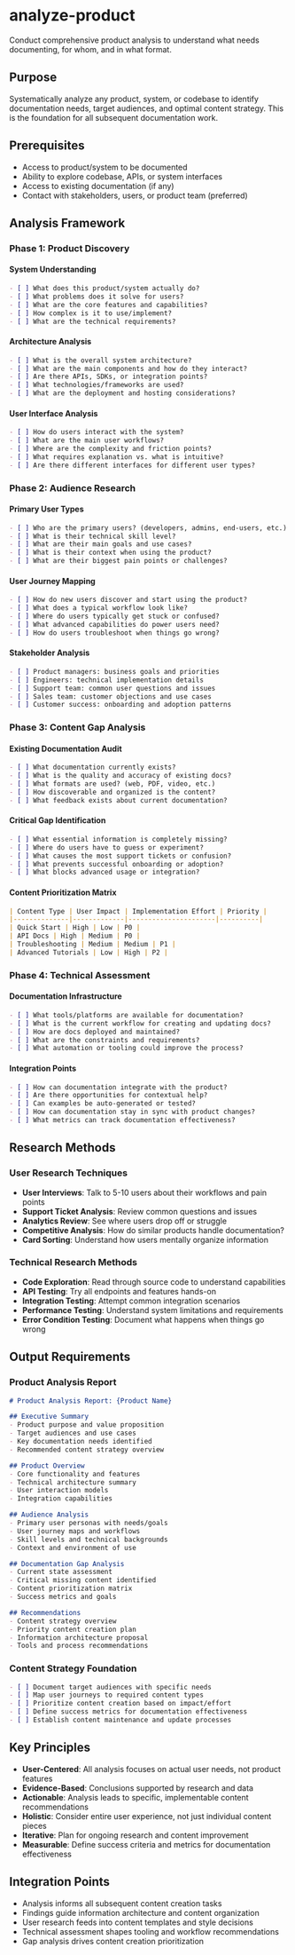 <!-- Powered by AAF™ Core -->

# analyze-product

Conduct comprehensive product analysis to understand what needs documenting, for whom, and in what format.

## Purpose

Systematically analyze any product, system, or codebase to identify documentation needs, target audiences, and optimal content strategy. This is the foundation for all subsequent documentation work.

## Prerequisites

- Access to product/system to be documented
- Ability to explore codebase, APIs, or system interfaces
- Access to existing documentation (if any)
- Contact with stakeholders, users, or product team (preferred)

## Analysis Framework

### Phase 1: Product Discovery

#### System Understanding
```markdown
- [ ] What does this product/system actually do?
- [ ] What problems does it solve for users?
- [ ] What are the core features and capabilities?
- [ ] How complex is it to use/implement?
- [ ] What are the technical requirements?
```

#### Architecture Analysis
```markdown
- [ ] What is the overall system architecture?
- [ ] What are the main components and how do they interact?
- [ ] Are there APIs, SDKs, or integration points?
- [ ] What technologies/frameworks are used?
- [ ] What are the deployment and hosting considerations?
```

#### User Interface Analysis
```markdown
- [ ] How do users interact with the system?
- [ ] What are the main user workflows?
- [ ] Where are the complexity and friction points?
- [ ] What requires explanation vs. what is intuitive?
- [ ] Are there different interfaces for different user types?
```

### Phase 2: Audience Research

#### Primary User Types
```markdown
- [ ] Who are the primary users? (developers, admins, end-users, etc.)
- [ ] What is their technical skill level?
- [ ] What are their main goals and use cases?
- [ ] What is their context when using the product?
- [ ] What are their biggest pain points or challenges?
```

#### User Journey Mapping
```markdown
- [ ] How do new users discover and start using the product?
- [ ] What does a typical workflow look like?
- [ ] Where do users typically get stuck or confused?
- [ ] What advanced capabilities do power users need?
- [ ] How do users troubleshoot when things go wrong?
```

#### Stakeholder Analysis
```markdown
- [ ] Product managers: business goals and priorities
- [ ] Engineers: technical implementation details
- [ ] Support team: common user questions and issues
- [ ] Sales team: customer objections and use cases
- [ ] Customer success: onboarding and adoption patterns
```

### Phase 3: Content Gap Analysis

#### Existing Documentation Audit
```markdown
- [ ] What documentation currently exists?
- [ ] What is the quality and accuracy of existing docs?
- [ ] What formats are used? (web, PDF, video, etc.)
- [ ] How discoverable and organized is the content?
- [ ] What feedback exists about current documentation?
```

#### Critical Gap Identification
```markdown
- [ ] What essential information is completely missing?
- [ ] Where do users have to guess or experiment?
- [ ] What causes the most support tickets or confusion?
- [ ] What prevents successful onboarding or adoption?
- [ ] What blocks advanced usage or integration?
```

#### Content Prioritization Matrix
```markdown
| Content Type | User Impact | Implementation Effort | Priority |
|--------------|-------------|----------------------|----------|
| Quick Start | High | Low | P0 |
| API Docs | High | Medium | P0 |
| Troubleshooting | Medium | Medium | P1 |
| Advanced Tutorials | Low | High | P2 |
```

### Phase 4: Technical Assessment

#### Documentation Infrastructure
```markdown
- [ ] What tools/platforms are available for documentation?
- [ ] What is the current workflow for creating and updating docs?
- [ ] How are docs deployed and maintained?
- [ ] What are the constraints and requirements?
- [ ] What automation or tooling could improve the process?
```

#### Integration Points
```markdown
- [ ] How can documentation integrate with the product?
- [ ] Are there opportunities for contextual help?
- [ ] Can examples be auto-generated or tested?
- [ ] How can documentation stay in sync with product changes?
- [ ] What metrics can track documentation effectiveness?
```

## Research Methods

### User Research Techniques
- **User Interviews**: Talk to 5-10 users about their workflows and pain points
- **Support Ticket Analysis**: Review common questions and issues
- **Analytics Review**: See where users drop off or struggle
- **Competitive Analysis**: How do similar products handle documentation?
- **Card Sorting**: Understand how users mentally organize information

### Technical Research Methods
- **Code Exploration**: Read through source code to understand capabilities
- **API Testing**: Try all endpoints and features hands-on
- **Integration Testing**: Attempt common integration scenarios
- **Performance Testing**: Understand system limitations and requirements
- **Error Condition Testing**: Document what happens when things go wrong

## Output Requirements

### Product Analysis Report
```markdown
# Product Analysis Report: {Product Name}

## Executive Summary
- Product purpose and value proposition
- Target audiences and use cases
- Key documentation needs identified
- Recommended content strategy overview

## Product Overview
- Core functionality and features
- Technical architecture summary
- User interaction models
- Integration capabilities

## Audience Analysis
- Primary user personas with needs/goals
- User journey maps and workflows
- Skill levels and technical backgrounds
- Context and environment of use

## Documentation Gap Analysis
- Current state assessment
- Critical missing content identified
- Content prioritization matrix
- Success metrics and goals

## Recommendations
- Content strategy overview
- Priority content creation plan
- Information architecture proposal
- Tools and process recommendations
```

### Content Strategy Foundation
```markdown
- [ ] Document target audiences with specific needs
- [ ] Map user journeys to required content types
- [ ] Prioritize content creation based on impact/effort
- [ ] Define success metrics for documentation effectiveness
- [ ] Establish content maintenance and update processes
```

## Key Principles

- **User-Centered**: All analysis focuses on actual user needs, not product features
- **Evidence-Based**: Conclusions supported by research and data
- **Actionable**: Analysis leads to specific, implementable content recommendations
- **Holistic**: Consider entire user experience, not just individual content pieces
- **Iterative**: Plan for ongoing research and content improvement
- **Measurable**: Define success criteria and metrics for documentation effectiveness

## Integration Points

- Analysis informs all subsequent content creation tasks
- Findings guide information architecture and content organization
- User research feeds into content templates and style decisions
- Technical assessment shapes tooling and workflow recommendations
- Gap analysis drives content creation prioritization